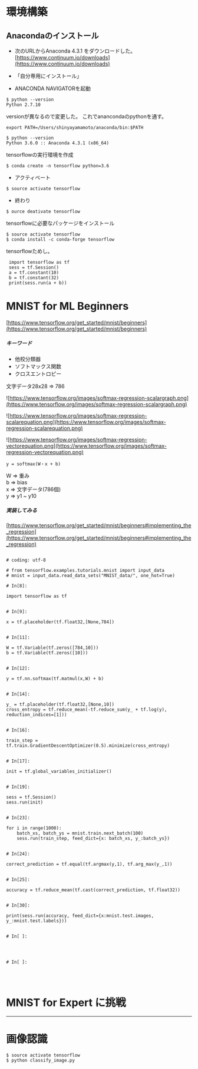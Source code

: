     
# 環境構築

## Anacondaのインストール

* 次のURLからAnaconda 4.3.1 をダウンロードした。
[https://www.continuum.io/downloads](https://www.continuum.io/downloads)

* 「自分専用にインストール」
* ANACONDA NAVIGATORを起動

```
$ python --version
Python 2.7.10
```
versionが異なるので変更した。
これでanancondaのpythonを通す。

```
export PATH=/Users/shinyayamamoto/anaconda/bin:$PATH
```


```
$ python --version
Python 3.6.0 :: Anaconda 4.3.1 (x86_64)
```

tensorflowの実行環境を作成

```
$ conda create -n tensorflow python=3.6
```

* アクティベート
```
$ source activate tensorflow
```

* 終わり
```
$ ource deativate tensorflow
```

tensorflowに必要なパッケージをインストール
```
$ source activate tensorflow
$ conda install -c conda-forge tensorflow
```

tensorflowためし。  

```
 import tensorflow as tf
 sess = tf.Session()
 a = tf.constant(10)
 b = tf.constant(32)
 print(sess.run(a + b))  

```

# MNIST for ML Beginners
[https://www.tensorflow.org/get_started/mnist/beginners](https://www.tensorflow.org/get_started/mnist/beginners)

##### キーワード
* 他校分類器
* ソフトマックス関数
* クロスエントロピー

文字データ28x28 => 786

![https://www.tensorflow.org/images/softmax-regression-scalargraph.png](https://www.tensorflow.org/images/softmax-regression-scalargraph.png)

![https://www.tensorflow.org/images/softmax-regression-scalarequation.png](https://www.tensorflow.org/images/softmax-regression-scalarequation.png)

![https://www.tensorflow.org/images/softmax-regression-vectorequation.png](https://www.tensorflow.org/images/softmax-regression-vectorequation.png)

```
y = softmax(W・x + b)
```
W => 重み  
b => bias  
x => 文字データ(786個)  
y => y1 ~ y10  


##### 実装してみる
[https://www.tensorflow.org/get_started/mnist/beginners#implementing_the_regression](https://www.tensorflow.org/get_started/mnist/beginners#implementing_the_regression)


```

# coding: utf-8

# from tensorflow.examples.tutorials.mnist import input_data
# mnist = input_data.read_data_sets("MNIST_data/", one_hot=True)

# In[8]:

import tensorflow as tf


# In[9]:

x = tf.placeholder(tf.float32,[None,784])


# In[11]:

W = tf.Variable(tf.zeros([784,10]))
b = tf.Variable(tf.zeros([10]))


# In[12]:

y = tf.nn.softmax(tf.matmul(x,W) + b)


# In[14]:

y_ = tf.placeholder(tf.float32,[None,10])
cross_entropy = tf.reduce_mean(-tf.reduce_sum(y_ + tf.log(y), reduction_indices=[1]))


# In[16]:

train_step = tf.train.GradientDescentOptimizer(0.5).minimize(cross_entropy)


# In[17]:

init = tf.global_variables_initializer()


# In[19]:

sess = tf.Session()
sess.run(init)


# In[23]:

for i in range(1000):
    batch_xs, batch_ys = mnist.train.next_batch(100)
    sess.run(train_step, feed_dict={x: batch_xs, y_:batch_ys})


# In[24]:

correct_prediction = tf.equal(tf.argmax(y,1), tf.arg_max(y_,1))


# In[25]:

accuracy = tf.reduce_mean(tf.cast(correct_prediction, tf.float32))


# In[30]:

print(sess.run(accuracy, feed_dict={x:mnist.test.images, y_:mnist.test.labels}))


# In[ ]:




# In[ ]:




```


# MNIST for Expert に挑戦

-------------

# 画像認識


```
$ source activate tensorflow
$ python classify_image.py 
```